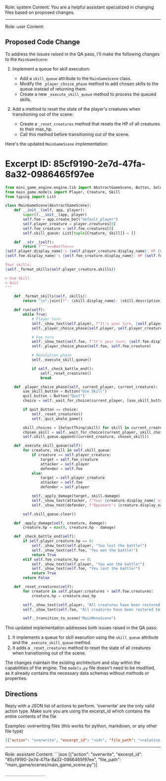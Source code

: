 Role: system
Content: You are a helpful assistant specialized in changing files based on proposed changes.
__________________
Role: user
Content: 
## Proposed Code Change
To address the issues raised in the QA pass, I'll make the following changes to the `MainGameScene`:

1. Implement a queue for skill execution:
   - Add a `skill_queue` attribute to the `MainGameScene` class.
   - Modify the `_player_choice_phase` method to add chosen skills to the queue instead of returning them.
   - Create a new `_execute_skill_queue` method to process the queued skills.

2. Add a method to reset the state of the player's creatures when transitioning out of the scene:
   - Create a `_reset_creatures` method that resets the HP of all creatures to their max_hp.
   - Call this method before transitioning out of the scene.

Here's the updated `MainGameScene` implementation:

# Excerpt ID: 85cf9190-2e7d-47fa-8a32-0986465f97ee
```python main_game/scenes/main_game_scene.py
from mini_game_engine.engine.lib import AbstractGameScene, Button, SelectThing
from main_game.models import Player, Creature, Skill
from typing import List

class MainGameScene(AbstractGameScene):
    def __init__(self, app, player):
        super().__init__(app, player)
        self.foe = app.create_bot("default_player")
        self.player_creature = player.creatures[0]
        self.foe_creature = self.foe.creatures[0]
        self.skill_queue: List[tuple[Creature, Skill]] = []

    def __str__(self):
        return f"""===Battle===
{self.player.display_name}'s {self.player_creature.display_name}: HP {self.player_creature.hp}/{self.player_creature.max_hp}
{self.foe.display_name}'s {self.foe_creature.display_name}: HP {self.foe_creature.hp}/{self.foe_creature.max_hp}

Your skills:
{self._format_skills(self.player_creature.skills)}

> Use Skill
> Quit
"""

    def _format_skills(self, skills):
        return "\n".join([f"- {skill.display_name}: {skill.description}" for skill in skills])

    def run(self):
        while True:
            # Player turn
            self._show_text(self.player, f"It's your turn, {self.player.display_name}!")
            self._player_choice_phase(self.player, self.player_creature)

            # Foe turn
            self._show_text(self.foe, f"It's your turn, {self.foe.display_name}!")
            self._player_choice_phase(self.foe, self.foe_creature)

            # Resolution phase
            self._execute_skill_queue()

            if self._check_battle_end():
                self._reset_creatures()
                break

    def _player_choice_phase(self, current_player, current_creature):
        use_skill_button = Button("Use Skill")
        quit_button = Button("Quit")
        choice = self._wait_for_choice(current_player, [use_skill_button, quit_button])

        if quit_button == choice:
            self._reset_creatures()
            self._quit_whole_game()

        skill_choices = [SelectThing(skill) for skill in current_creature.skills]
        chosen_skill = self._wait_for_choice(current_player, skill_choices).thing
        self.skill_queue.append((current_creature, chosen_skill))

    def _execute_skill_queue(self):
        for creature, skill in self.skill_queue:
            if creature == self.player_creature:
                target = self.foe_creature
                attacker = self.player
                defender = self.foe
            else:
                target = self.player_creature
                attacker = self.foe
                defender = self.player

            self._apply_damage(target, skill.damage)
            self._show_text(attacker, f"Your {creature.display_name} used {skill.display_name}!")
            self._show_text(defender, f"Opponent's {creature.display_name} used {skill.display_name}!")

        self.skill_queue.clear()

    def _apply_damage(self, creature, damage):
        creature.hp = max(0, creature.hp - damage)

    def _check_battle_end(self):
        if self.player_creature.hp == 0:
            self._show_text(self.player, "You lost the battle!")
            self._show_text(self.foe, "You won the battle!")
            return True
        elif self.foe_creature.hp == 0:
            self._show_text(self.player, "You won the battle!")
            self._show_text(self.foe, "You lost the battle!")
            return True
        return False

    def _reset_creatures(self):
        for creature in self.player.creatures + self.foe.creatures:
            creature.hp = creature.max_hp

        self._show_text(self.player, "All creatures have been restored to full health.")
        self._show_text(self.foe, "All creatures have been restored to full health.")

        self._transition_to_scene("MainMenuScene")
```

This updated implementation addresses both issues raised in the QA pass:

1. It implements a queue for skill execution using the `skill_queue` attribute and the `_execute_skill_queue` method.
2. It adds a `_reset_creatures` method to reset the state of all creatures when transitioning out of the scene.

The changes maintain the existing architecture and stay within the capabilities of the engine. The `models.py` file doesn't need to be modified, as it already contains the necessary data schemas without methods or properties.

## Directions
Reply with a JSON list of actions to perform. 'overwrite' are the only valid action type. 
Make sure you are using the excerpt_id which contains the entire contents of the file

Examples:
overwriting files (this works for python, markdown, or any other file type)
```json output_example1
[{"action": "overwrite", "excerpt_id": "<id>", "file_path": "<relative file path>"}]
```

__________________
Role: assistant
Content: ```json
[{"action": "overwrite", "excerpt_id": "85cf9190-2e7d-47fa-8a32-0986465f97ee", "file_path": "main_game/scenes/main_game_scene.py"}]
```
__________________
